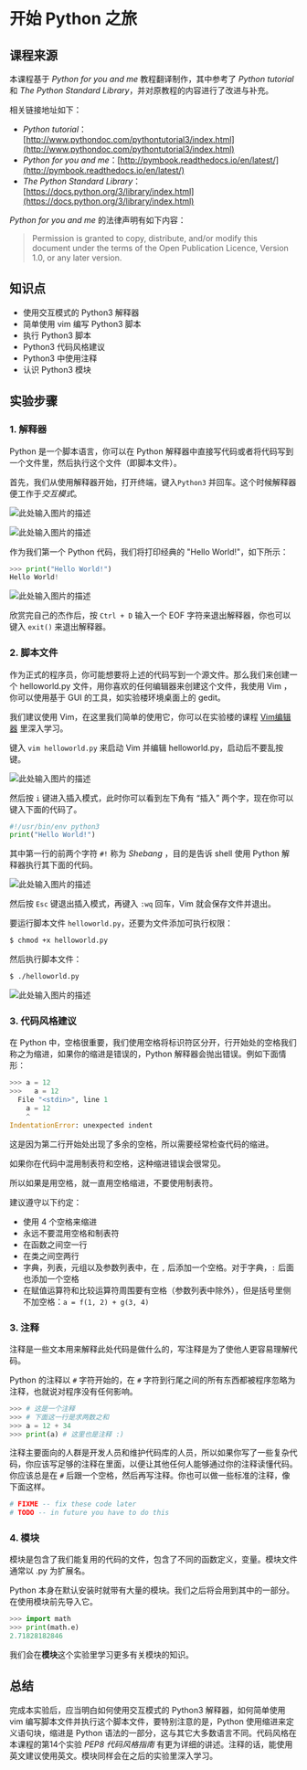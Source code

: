# 开始 Python 之旅

## 课程来源

本课程基于 *Python for you and me* 教程翻译制作，其中参考了 *Python tutorial* 和 *The Python Standard Library*，并对原教程的内容进行了改进与补充。

相关链接地址如下：

- *Python tutorial*：[http://www.pythondoc.com/pythontutorial3/index.html](http://www.pythondoc.com/pythontutorial3/index.html)
- *Python for you and me*：[http://pymbook.readthedocs.io/en/latest/](http://pymbook.readthedocs.io/en/latest/)
- *The Python Standard Library*：[https://docs.python.org/3/library/index.html](https://docs.python.org/3/library/index.html)

*Python for you and me* 的法律声明有如下内容：

> Permission is granted to copy, distribute, and/or modify this document under the terms of the Open Publication Licence, Version 1.0, or any later version.
>

## 知识点

- 使用交互模式的 Python3 解释器
- 简单使用 vim 编写 Python3 脚本
- 执行 Python3 脚本
- Python3 代码风格建议
- Python3 中使用注释
- 认识 Python3 模块

## 实验步骤

### 1. 解释器

Python 是一个脚本语言，你可以在 Python 解释器中直接写代码或者将代码写到一个文件里，然后执行这个文件（即脚本文件）。

首先，我们从使用解释器开始，打开终端，键入`Python3` 并回车。这个时候解释器便工作于*交互模式*。

![此处输入图片的描述](https://dn-anything-about-doc.qbox.me/document-uid212737labid2036timestamp1471311263542.png/wm)

![此处输入图片的描述](https://dn-anything-about-doc.qbox.me/document-uid212737labid2036timestamp1471311294479.png/wm)

作为我们第一个 Python 代码，我们将打印经典的 "Hello World!"，如下所示：

```python
>>> print("Hello World!")
Hello World!
```

![此处输入图片的描述](https://dn-anything-about-doc.qbox.me/document-uid212737labid2036timestamp1471311319981.png/wm)

欣赏完自己的杰作后，按 `Ctrl + D` 输入一个 EOF 字符来退出解释器，你也可以键入 `exit()` 来退出解释器。

### 2. 脚本文件

作为正式的程序员，你可能想要将上述的代码写到一个源文件。那么我们来创建一个 helloworld.py 文件，用你喜欢的任何编辑器来创建这个文件，我使用 Vim ，你可以使用基于 GUI 的工具，如实验楼环境桌面上的 gedit。

我们建议使用 Vim，在这里我们简单的使用它，你可以在实验楼的课程 [Vim编辑器](https://www.shiyanlou.com/courses/2) 里深入学习。

键入 `vim helloworld.py` 来启动 Vim 并编辑 helloworld.py，启动后不要乱按键。

![此处输入图片的描述](https://dn-anything-about-doc.qbox.me/document-uid212737labid2036timestamp1471311371673.png/wm)

然后按 `i` 键进入插入模式，此时你可以看到左下角有 “插入” 两个字，现在你可以键入下面的代码了。

```python
#!/usr/bin/env python3
print("Hello World!")
```

其中第一行的前两个字符 `#!` 称为 *Shebang* ，目的是告诉 shell 使用 Python 解释器执行其下面的代码。

![此处输入图片的描述](https://dn-anything-about-doc.qbox.me/document-uid212737labid2036timestamp1471311388380.png/wm)

然后按 `Esc` 键退出插入模式，再键入 `:wq` 回车，Vim 就会保存文件并退出。

要运行脚本文件 `helloworld.py`，还要为文件添加可执行权限：

```sh
$ chmod +x helloworld.py
```

然后执行脚本文件：

```sh
$ ./helloworld.py
```

![此处输入图片的描述](https://dn-anything-about-doc.qbox.me/document-uid212737labid2036timestamp1471311397584.png/wm)

### 3. 代码风格建议

在 Python 中，空格很重要，我们使用空格将标识符区分开，行开始处的空格我们称之为缩进，如果你的缩进是错误的，Python 解释器会抛出错误。例如下面情形：

```python
>>> a = 12
>>>   a = 12
  File "<stdin>", line 1
    a = 12
    ^
IndentationError: unexpected indent
```

这是因为第二行开始处出现了多余的空格，所以需要经常检查代码的缩进。

如果你在代码中混用制表符和空格，这种缩进错误会很常见。

所以如果是用空格，就一直用空格缩进，不要使用制表符。

建议遵守以下约定：

- 使用 4 个空格来缩进
- 永远不要混用空格和制表符
- 在函数之间空一行
- 在类之间空两行
- 字典，列表，元组以及参数列表中，在 `,` 后添加一个空格。对于字典，`:` 后面也添加一个空格
- 在赋值运算符和比较运算符周围要有空格（参数列表中除外），但是括号里侧不加空格：`a = f(1, 2) + g(3, 4)`


### 3. 注释

注释是一些文本用来解释此处代码是做什么的，写注释是为了使他人更容易理解代码。

Python 的注释以 `#` 字符开始的，在 `#` 字符到行尾之间的所有东西都被程序忽略为注释，也就说对程序没有任何影响。

```python
>>> # 这是一个注释
>>> # 下面这一行是求两数之和
>>> a = 12 + 34
>>> print(a) # 这里也是注释 :)
```

注释主要面向的人群是开发人员和维护代码库的人员，所以如果你写了一些复杂代码，你应该写足够的注释在里面，以便让其他任何人能够通过你的注释读懂代码。你应该总是在 `#` 后跟一个空格，然后再写注释。你也可以做一些标准的注释，像下面这样。

```python
# FIXME -- fix these code later
# TODO -- in future you have to do this
```

### 4. 模块

模块是包含了我们能复用的代码的文件，包含了不同的函数定义，变量。模块文件通常以 .py 为扩展名。

Python 本身在默认安装时就带有大量的模块。我们之后将会用到其中的一部分。在使用模块前先导入它。

```python
>>> import math
>>> print(math.e)
2.71828182846
```

我们会在**模块**这个实验里学习更多有关模块的知识。

## 总结

完成本实验后，应当明白如何使用交互模式的 Python3 解释器，如何简单使用 vim 编写脚本文件并执行这个脚本文件，要特别注意的是，Python 使用缩进来定义语句块，缩进是 Python 语法的一部分，这与其它大多数语言不同。代码风格在本课程的第14个实验 *PEP8 代码风格指南* 有更为详细的讲述。注释的话，能使用英文建议使用英文。模块同样会在之后的实验里深入学习。
